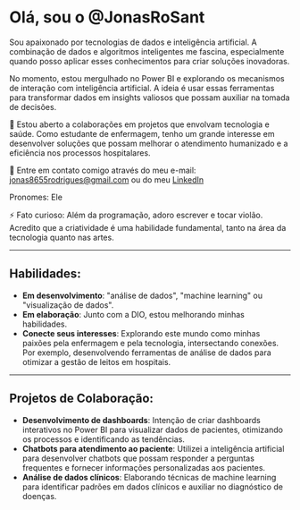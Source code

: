# Olá, sou o @JonasRoSant

Sou apaixonado por tecnologias de dados e inteligência artificial. A combinação de dados e algoritmos inteligentes me fascina, especialmente quando posso aplicar esses conhecimentos para criar soluções inovadoras.

No momento, estou mergulhado no Power BI e explorando os mecanismos de interação com inteligência artificial. A ideia é usar essas ferramentas para transformar dados em insights valiosos que possam auxiliar na tomada de decisões.

🎯 Estou aberto a colaborações em projetos que envolvam tecnologia e saúde. Como estudante de enfermagem, tenho um grande interesse em desenvolver soluções que possam melhorar o atendimento humanizado e a eficiência nos processos hospitalares.

📧 Entre em contato comigo através do meu e-mail: [jonas8655rodrigues@gmail.com](mailto:jonas8655rodrigues@gmail.com) ou do meu [LinkedIn](https://www.linkedin.com/in/jonas-r-santos-379290b4)

Pronomes: Ele

⚡ Fato curioso: Além da programação, adoro escrever e tocar violão. Acredito que a criatividade é uma habilidade fundamental, tanto na área da tecnologia quanto nas artes.

---

## Habilidades:

- **Em desenvolvimento**: "análise de dados", "machine learning" ou "visualização de dados".
- **Em elaboração**: Junto com a DIO, estou melhorando minhas habilidades.
- **Conecte seus interesses**: Explorando este mundo como minhas paixões pela enfermagem e pela tecnologia, intersectando conexões. Por exemplo, desenvolvendo ferramentas de análise de dados para otimizar a gestão de leitos em hospitais.

---

## Projetos de Colaboração:

- **Desenvolvimento de dashboards**: Intenção de criar dashboards interativos no Power BI para visualizar dados de pacientes, otimizando os processos e identificando as tendências.
- **Chatbots para atendimento ao paciente**: Utilizei a inteligência artificial para desenvolver chatbots que possam responder a perguntas frequentes e fornecer informações personalizadas aos pacientes.
- **Análise de dados clínicos**: Elaborando técnicas de machine learning para identificar padrões em dados clínicos e auxiliar no diagnóstico de doenças.

